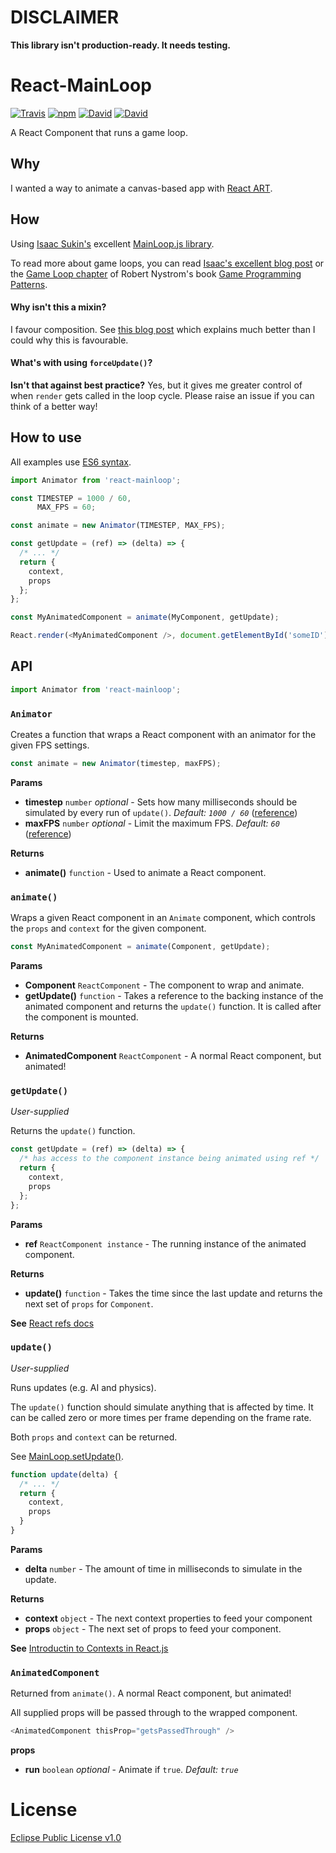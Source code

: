 
DISCLAIMER
==========

**This library isn't production-ready. It needs testing.**


React-MainLoop
==============

[![Travis](https://img.shields.io/travis/ThomWright/react-mainloop.svg?style=flat-square)](https://travis-ci.org/ThomWright/react-mainloop)
[![npm](https://img.shields.io/npm/v/react-mainloop.svg?style=flat-square)](https://www.npmjs.com/package/react-mainloop)
[![David](https://img.shields.io/david/ThomWright/react-mainloop.svg?style=flat-square)](https://david-dm.org/ThomWright/react-mainloop)
[![David](https://img.shields.io/david/dev/ThomWright/react-mainloop.svg?style=flat-square)](https://david-dm.org/ThomWright/react-mainloop#info=devDependencies)

A React Component that runs a game loop.

## Why
I wanted a way to animate a canvas-based app with [React ART](https://github.com/reactjs/react-art).

## How
Using [Isaac Sukin's](http://www.isaacsukin.com/) excellent [MainLoop.js library](https://github.com/IceCreamYou/MainLoop.js).

To read more about game loops, you can read [Isaac's excellent blog post](http://www.isaacsukin.com/news/2015/01/detailed-explanation-javascript-game-loops-and-timing) or the [Game Loop chapter](http://gameprogrammingpatterns.com/game-loop.html) of Robert Nystrom's book [Game Programming Patterns](http://gameprogrammingpatterns.com/).

#### Why isn't this a mixin?
I favour composition. See [this blog post](https://medium.com/@dan_abramov/mixins-are-dead-long-live-higher-order-components-94a0d2f9e750) which explains much better than I could why this is favourable.

#### What's with using `forceUpdate()`?
**Isn't that against best practice?**
Yes, but it gives me greater control of when `render` gets called in the loop cycle. Please raise an issue if you can think of a better way!

## How to use

All examples use [ES6 syntax](https://github.com/lukehoban/es6features).

```javascript
import Animator from 'react-mainloop';

const TIMESTEP = 1000 / 60,
      MAX_FPS = 60;

const animate = new Animator(TIMESTEP, MAX_FPS);

const getUpdate = (ref) => (delta) => {
  /* ... */
  return {
    context,
    props
  };
};

const MyAnimatedComponent = animate(MyComponent, getUpdate);

React.render(<MyAnimatedComponent />, document.getElementById('someID'));

```

## API

```javascript
import Animator from 'react-mainloop';
```

### `Animator`

Creates a function that wraps a React component with an animator for the given FPS settings.

```javascript
const animate = new Animator(timestep, maxFPS);
```

**Params**
- **timestep** `number` *optional* - Sets how many milliseconds should be simulated by every run of `update()`. *Default: `1000 / 60`* ([reference](https://icecreamyou.github.io/MainLoop.js/docs/#!/api/MainLoop-method-setSimulationTimestep))
- **maxFPS** `number` *optional* - Limit the maximum FPS. *Default: `60`* ([reference](https://icecreamyou.github.io/MainLoop.js/docs/#!/api/MainLoop-method-setMaxAllowedFPS))

**Returns**
- **animate()** `function` - Used to animate a React component.

### `animate()`

Wraps a given React component in an `Animate` component, which controls the `props` and `context` for the given component.

```javascript
const MyAnimatedComponent = animate(Component, getUpdate);
```

**Params**
- **Component** `ReactComponent` - The component to wrap and animate.
- **getUpdate()** `function` - Takes a reference to the backing instance of the animated component and returns the `update()` function. It is called after the component is mounted.

**Returns**
- **AnimatedComponent** `ReactComponent` - A normal React component, but animated!

### `getUpdate()`
*User-supplied*

Returns the `update()` function.

```javascript
const getUpdate = (ref) => (delta) => {
  /* has access to the component instance being animated using ref */
  return {
    context,
    props
  };
};
```

**Params**
- **ref** `ReactComponent instance` - The running instance of the animated component.

**Returns**
- **update()** `function` - Takes the time since the last update and returns the next set of `props` for `Component`.

**See**
[React refs docs](https://facebook.github.io/react/docs/more-about-refs.html)

### `update()`
*User-supplied*

Runs updates (e.g. AI and physics).

The `update()` function should simulate anything that is affected by time. It can be called zero or more times per frame depending on the frame rate.

Both `props` and `context` can be returned.

See [MainLoop.setUpdate()](https://icecreamyou.github.io/MainLoop.js/docs/#!/api/MainLoop-method-setUpdate).

```javascript
function update(delta) {
  /* ... */
  return {
    context,
    props
  }
}

```

**Params**
- **delta** `number` - The amount of time in milliseconds to simulate in the update.

**Returns**
- **context** `object` - The next context properties to feed your component
- **props** `object` - The next set of props to feed your component.

**See**
[Introductin to Contexts in React.js](https://www.tildedave.com/2014/11/15/introduction-to-contexts-in-react-js.html)

### `AnimatedComponent`
Returned from `animate()`. A normal React component, but animated!

All supplied props will be passed through to the wrapped component.

```javascript
<AnimatedComponent thisProp="getsPassedThrough" />
```

**props**
- **run** `boolean` *optional* - Animate if `true`. *Default: `true`*

# License
[Eclipse Public License v1.0](LICENSE)
